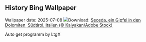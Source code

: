 ## History Bing Wallpaper
Wallpaper date: 2025-07-08
![](https://www.bing.com/th?id=OHR.SecedaPeak_DE-DE7304303596_UHD.jpg&w=1000)Download: [Seceda, ein Gipfel in den Dolomiten, Südtirol, Italien (© Kalyakan/Adobe Stock)](https://www.bing.com/th?id=OHR.SecedaPeak_DE-DE7304303596_UHD.jpg)

Auto get programm by LtgX
